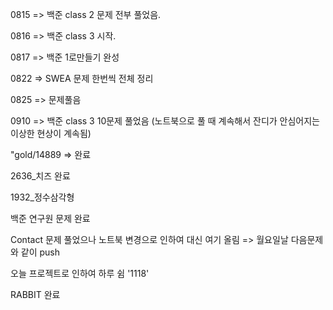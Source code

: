 0815 => 백준 class 2 문제 전부 풀었음.

0816 => 백준 class 3 시작.

0817 => 백준 1로만들기 완성

0822 => SWEA 문제 한번씩 전체 정리

0825 => 문제풀음

0910 => 백준 class 3 10문제 풀었음 (노트북으로 풀 때 계속해서 잔디가 안심어지는 이상한 현상이 계속됨)

"gold/14889 => 완료

2636_치즈 완료

1932_정수삼각형

백준 연구원 문제 완료

Contact 문제 풀었으나 노트북 변경으로 인하여 대신 여기 올림 => 월요일날 다음문제와 같이 push 

오늘 프로젝트로 인하여 하루 쉼 '1118'

RABBIT 완료
